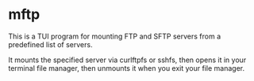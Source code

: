 # mftp

This is a TUI program for mounting FTP and SFTP
servers from a predefined list of servers.

It mounts the specified server via curlftpfs or sshfs,
then opens it in your terminal file manager, then
unmounts it when you exit your file manager.
